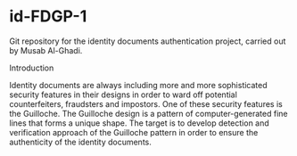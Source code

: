 # id-FDGP-1
Git repository for the identity documents authentication project, carried out by Musab Al-Ghadi.

Introduction

Identity documents are always including more and more sophisticated security features in their designs in order to ward off potential counterfeiters, fraudsters and impostors. One of these security features is the Guilloche. The Guilloche design is a pattern of computer-generated fine lines that
forms a unique shape. The target is to develop detection and verification approach of the Guilloche pattern in order to ensure the authenticity of the identity documents.
